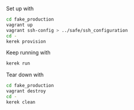 Set up with

```bash
cd fake_production
vagrant up
vagrant ssh-config > ../safe/ssh_configuration
cd -
kerek provision
```

Keep running with

```bash
kerek run
```

Tear down with

```bash
cd fake_production
vagrant destroy
cd -
kerek clean
```
